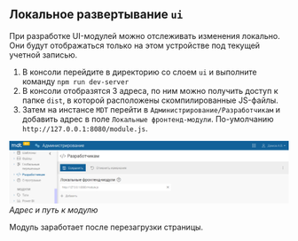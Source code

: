 ## Локальное развертывание `ui`

При разработке UI-модулей можно отслеживать изменения локально. Они будут отображаться только на этом устройстве под текущей учетной записью.

1. В консоли перейдите в директорию со слоем `ui` и выполните команду `npm run dev-server`
2. В консоли отобразятся 3 адреса, по ним можно получить доступ к папке `dist`, в которой расположены скомпилированные JS-файлы.
3. Затем на инстансе `MDT` перейти в `Администрирование/Разработчикам` и добавить адрес в поле `Локальные фронтенд-модули`. По-умолчанию `http://127.0.0.1:8080/module.js`.

![](ReadMeSrc/dev1.png)
_Адрес и путь к модулю_

Модуль заработает после перезагрузки страницы.
